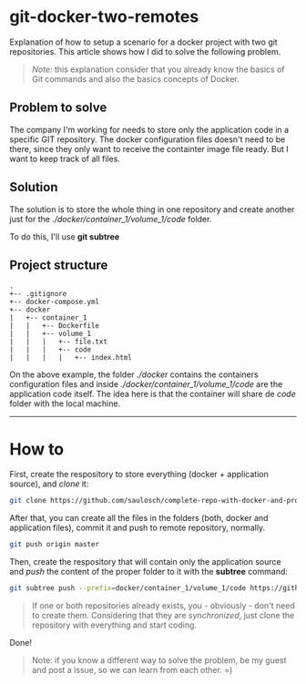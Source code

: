# git-docker-two-remotes
Explanation of how to setup a scenario for a docker project with two git repositories. This article shows how I did to solve the following problem.

> *Note:* this explanation consider that you already know the basics of Git commands and also the basics concepts of Docker.

## Problem to solve

The company I'm working for needs to store only the application code in a specific GIT repository. The docker configuration files doesn't need to be there, since they only want to receive the containter image file ready. But I want to keep track of all files.

## Solution

The solution is to store the whole thing in one repository and create another just for the *./docker/container_1/volume_1/code* folder.

To do this, I'll use **git subtree**

## Project structure

```
.
+-- .gitignore
+-- docker-compose.yml
+-- docker
|   +-- container_1
|   |   +-- Dockerfile
|   |   +-- volume_1
|   |   |   +-- file.txt
|   |   |   +-- code
|   |   |   |   +-- index.html
```

On the above example, the folder *./docker* contains the containers configuration files and inside *./docker/container_1/volume_1/code* are the application code itself. 
The idea here is that the container will share de *code* folder with the local machine.

---

# How to

First, create the respository to store everything (docker + application source), and *clone* it:

```bash
git clone https://github.com/saulosch/complete-repo-with-docker-and-project-files.git
```
After that, you can create all the files in the folders (both, docker and application files), commit it and push to remote repository, normally.

```bash
git push origin master
```

Then, create the respository that will contain only the application source and *push* the content of the proper folder to it with the **subtree** command:

```bash
git subtree push --prefix=docker/container_1/volume_1/code https://github.com/saulosch/partial-repo-with-project-files-only.git master
```

> If one or both repositories already exists, you - obviously - don't need to create them. Considering that they are *synchronized*, just clone the repository with everything and start coding.

Done!

> Note: if you know a different way to solve the problem, be my guest and post a issue, so we can learn from each other. =)
